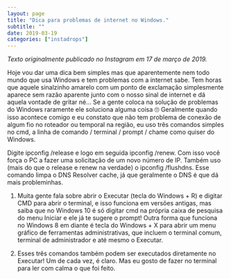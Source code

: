 ```yaml
---
layout: page
title: "Dica para problemas de internet no Windows."
subtitle: ""
date: 2019-03-19
categories: ["instadrops"]
---
```


*Texto originalmente publicado no Instagram em 17 de março de 2019.*

Hoje vou dar uma dica bem simples mas que aparentemente nem todo mundo que usa Windows e tem problemas com a internet sabe. Tem horas que aquele sinalzinho amarelo com um ponto de exclamação simplesmente aparece sem razão aparente junto com o nosso sinal de internet e dá aquela vontade de gritar né... Se a gente coloca na solução de problemas do Windows raramente ele soluciona alguma coisa 🙄 Geralmente quando isso acontece comigo e eu constato que não tem problema de conexão de algum fio no roteador ou temporal na região, eu uso três comandos simples no cmd, a linha de comando / terminal / prompt / chame como quiser do Windows.

Digite ipconfig /release e logo em seguida ipconfig /renew. Com isso você força o PC a fazer uma solicitação de um novo número de IP. 
Também uso (mais do que o release e renew na verdade) o ipconfig /flushdns. Esse comando limpa o DNS Resolver cache, já que geralmente o DNS é que dá mais probleminhas.

1. Muita gente fala sobre abrir o Executar (tecla do Windows + R) e digitar CMD para abrir o terminal, e isso funciona em versões antigas, mas saiba que no Windows 10 é só digitar cmd na própria caixa de pesquisa do menu Iniciar e ele já te sugere o prompt! Outra forma que funciona no Windows 8 em diante é tecla do Windows + X para abrir um menu gráfico de ferramentas administrativas, que incluem o terminal comum, terminal de administrador e até mesmo o Executar.

2. Esses três comandos também podem ser executados diretamente no Executar! Um de cada vez, é claro. Mas eu gosto de fazer no terminal para ler com calma o que foi feito.

